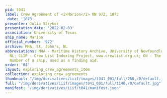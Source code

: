 ```yaml
---
pid: t041
label: Crew Agreement of <i>Marion</i> ON 972, 1873
_date: '1873'
presenter: Julia Stryker
presentation_date: '2022-02-03'
association: University of Texas
ship_name: Marion
official_number: '972'
archive: MHA, St. John's, NL
abbreviations: MHA - Maritime History Archive, University of Newfoundland, St. John's
  NL; CLIP - Crew List Indexing Project, www.crewlist.org.uk; ON - The permanent Official
  Number of a ship, used as a finding aid.
order: '04'
layout: exploring_crew_agreements_item
collection: exploring_crew_agreements
thumbnail: "/img/derivatives/iiif/images/t041_001/full/250,/0/default.jpg"
full: "/img/derivatives/iiif/images/t041_001/full/1140,/0/default.jpg"
manifest: "/img/derivatives/iiif/t041/manifest.json"
---
```

